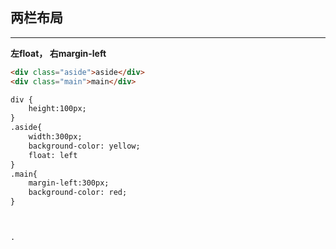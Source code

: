 ## 两栏布局

****

**左float， 右margin-left**

``` html
<div class="aside">aside</div>
<div class="main">main</div>

div {
    height:100px;
}
.aside{
    width:300px;
    background-color: yellow;
    float: left
}
.main{
    margin-left:300px;
    background-color: red;
}



.

